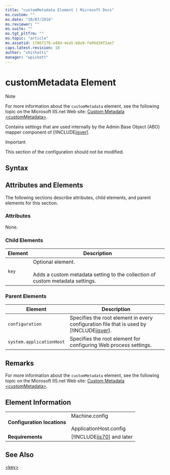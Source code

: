 ```yaml
---
title: "customMetadata Element | Microsoft Docs"
ms.custom: ""
ms.date: "10/07/2016"
ms.reviewer: ""
ms.suite: ""
ms.tgt_pltfrm: ""
ms.topic: "article"
ms.assetid: 17067176-a48d-4ea5-b8a9-fe06d26f2ae7
caps.latest.revision: 18
author: "shirhatti"
manager: "wpickett"
---
```

# customMetadata Element
> [!NOTE]
>  For more information about the `customMetadata` element, see the following topic on the Microsoft IIS.net Web site: [Custom Metadata \<customMetadata>](http://www.iis.net/ConfigReference/system.applicationHost/customMetadata).  
  
 Contains settings that are used internally by the Admin Base Object (ABO) mapper component of [!INCLUDE[iisver](../../reference/admin/includes/iisver-md.md)].  
  
> [!IMPORTANT]
>  This section of the configuration should not be modified.  
  
## Syntax  
  
## Attributes and Elements  
 The following sections describe attributes, child elements, and parent elements for this section.  
  
### Attributes  
 None.  
  
### Child Elements  
  
|Element|Description|  
|-------------|-----------------|  
|`key`|Optional element.<br /><br /> Adds a custom metadata setting to the collection of custom metadata settings.|  
  
### Parent Elements  
  
|Element|Description|  
|-------------|-----------------|  
|`configuration`|Specifies the root element in every configuration file that is used by [!INCLUDE[iisver](../../reference/admin/includes/iisver-md.md)].|  
|`system.applicationHost`|Specifies the root element for configuring Web process settings.|  
  
## Remarks  
 For more information about the `customMetadata` element, see the following topic on the Microsoft IIS.net Web site: [Custom Metadata \<customMetadata>](http://www.iis.net/ConfigReference/system.applicationHost/customMetadata).  
  
## Element Information  
  
|||  
|-|-|  
|**Configuration locations**|Machine.config<br /><br /> ApplicationHost.config|  
|**Requirements**|[!INCLUDE[iis70](../../reference/admin/includes/iis70-md.md)] and later|  
  
## See Also  
 [\<key>](../../reference/admin/key-element-for-custommetadata.md)